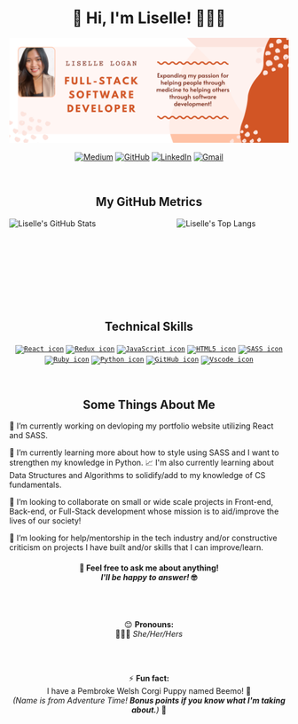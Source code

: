 <h1 align="center"> 👋 Hi, I'm Liselle! 👩🏻‍💻 </h1>

<img src="https://raw.githubusercontent.com/lisellelogan/lisellelogan/master/lisellebanner.png" alt="Banner that says Liselle Logan Full-Stack Software Developer - Expanding my passion for helping people through medicine to helping others through software development!">

<div align="center">
  
  [![Medium](https://img.shields.io/badge/-Medium-black?style=flat-square&logo=Medium&logoColor=white)](https://lisellelogan.medium.com/)
  [![GitHub](https://img.shields.io/badge/-GitHub-white?style=flat-square&logo=GitHub&logoColor=black)](https://github.com/lisellelogan)
  [![LinkedIn](https://img.shields.io/badge/-LinkedIn-blue?style=flat-square&logo=LinkedIn&logoColor=white)](https://www.linkedin.com/in/lisellelogan/)
  [![Gmail](https://img.shields.io/badge/-Gmail-red?style=flat-square&logo=Gmail&logoColor=white)](mailto:liselle.logan@gmail.com)
  
</div>

<br/>

<h2 align="center">My GitHub Metrics</h2>

<div display="flex-container">
  
  <a href="https://github.com/lisellelogan">
    <img width="40%" align="right" src="https://github-readme-stats.vercel.app/api/top-langs/?username=lisellelogan&layout=compact&border_color=FF5733&title_color=D85134&bg_color=FBE1DC" alt="Liselle's Top Langs">
  </a>

  <a href="https://github.com/lisellelogan">
    <img width="47%" align="left" src="https://github-readme-stats.vercel.app/api?username=lisellelogan&show_icons=true&icon_color=FF5733&border_color=FF5733&title_color=D85134&bg_color=FBE1DC" alt="Liselle's GitHub Stats">
  </a>
  
</div>

<br/>
<br/>
<br/>
<br/>
<br/>
<br/>
<br/>
<br/>
<br/>

<h2 align="center">Technical Skills</h2>

<div align="center">
  
  <code><a href="https://reactjs.org/"><img width="9%" src="https://cdn.jsdelivr.net/gh/devicons/devicon/icons/react/react-original-wordmark.svg" alt="React icon"></a></code>
  <code><a href="https://redux.js.org/"><img width="9%" src="https://cdn.jsdelivr.net/gh/devicons/devicon/icons/redux/redux-original.svg" alt="Redux icon"></a></code>
  <code><a href="https://www.javascript.com/"><img width="9%" src="https://cdn.jsdelivr.net/gh/devicons/devicon/icons/javascript/javascript-original.svg" alt="JavaScript icon"></a></code>
  <code><a href="https://developer.mozilla.org/en-US/docs/Glossary/HTML5"><img width="10%" src="https://cdn.jsdelivr.net/gh/devicons/devicon/icons/html5/html5-original-wordmark.svg" alt="HTML5 icon"></a></code>
  <code><a href="https://sass-lang.com/"><img width="9%" src="https://cdn.jsdelivr.net/gh/devicons/devicon/icons/sass/sass-original.svg" alt="SASS icon"></a></code>
  <code><a href="https://www.ruby-lang.org/en/"><img width="9%" src="https://cdn.jsdelivr.net/gh/devicons/devicon/icons/ruby/ruby-original-wordmark.svg" alt="Ruby icon"></a></code>
  <code><a href="https://www.python.org/"><img width="9%" src="https://cdn.jsdelivr.net/gh/devicons/devicon/icons/python/python-original-wordmark.svg" alt="Python icon"></a></code>
  <code><a href="https://github.com/"><img width="9%" src="https://cdn.jsdelivr.net/gh/devicons/devicon/icons/github/github-original-wordmark.svg" alt="GitHub icon"></a></code>
   <code><a href="https://code.visualstudio.com/"><img width="9%" src="https://cdn.jsdelivr.net/gh/devicons/devicon/icons/vscode/vscode-original-wordmark.svg" alt="Vscode icon"></a></code>

</div>

<br/>
  
<h2 align="center">Some Things About Me</h2>

🔭  I’m currently working on devloping my portfolio website utilizing React and SASS. 

🌱  I’m currently learning more about how to style using SASS and I want to strengthen my knowledge in Python.
📈  I'm also currently learning about Data Structures and Algorithms to solidify/add to my knowledge of CS fundamentals.

👯  I’m looking to collaborate on small or wide scale projects in Front-end, Back-end, or Full-Stack development whose mission is to aid/improve the lives of our society!

🤔  I’m looking for help/mentorship in the tech industry and/or constructive criticism on projects I have built and/or skills that I can improve/learn.

<h4 align="center">
  💬 Feel free to ask me about anything!<br/>
     <em>I'll be happy to answer!</em> 🤓
</h4> 

<br/>
<br/>

<p align="center">😊 
  <b>Pronouns:</b><br/>
    💁🏻‍♀️ <em>She/Her/Hers</em>
</p>

<br/>
<br/>

<p align="center">
  ⚡ <b>Fun fact: </b><br/>
    I have a Pembroke Welsh Corgi Puppy named Beemo! 🐶<br/>
      <em>(Name is from Adventure Time! <strong>Bonus points if you know what I'm taking about.</strong>)</em> 🤖 
</p>

<!--

Here are some ideas to get you started:
- ⚡ Fun fact: ...
-->
